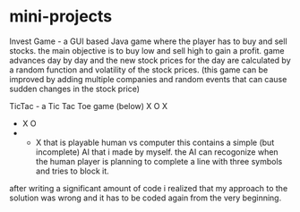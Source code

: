 # mini-projects

Invest Game - 
a GUI based Java game where the player has to buy and sell stocks.
the main objective is to buy low and sell high to gain a profit.
game advances day by day and the new stock prices for the day are
calculated by a random function and volatility of the stock prices.
(this game can be improved by adding multiple companies and random 
events that can cause sudden changes in the stock price)

TicTac -
a Tic Tac Toe game (below)
X O X
- X O
- - X
that is playable human vs computer
this contains a simple (but incomplete) AI that i made by myself.
the AI can recogonize when the human player is planning to complete
a line with three symbols and tries to block it.

after writing a significant amount of code i realized that my 
approach to the solution was wrong and it has to be coded again 
from the very beginning.
